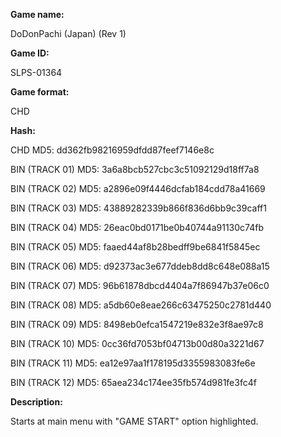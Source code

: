 **Game name:**

DoDonPachi (Japan) (Rev 1)

**Game ID:**

SLPS-01364

**Game format:**

CHD

**Hash:**

CHD MD5: dd362fb98216959dfdd87feef7146e8c

BIN (TRACK 01) MD5: 3a6a8bcb527cbc3c51092129d18ff7a8

BIN (TRACK 02) MD5: a2896e09f4446dcfab184cdd78a41669

BIN (TRACK 03) MD5: 43889282339b866f836d6bb9c39caff1

BIN (TRACK 04) MD5: 26eac0bd0171be0b40744a91130c74fb

BIN (TRACK 05) MD5: faaed44af8b28bedff9be6841f5845ec

BIN (TRACK 06) MD5: d92373ac3e677ddeb8dd8c648e088a15

BIN (TRACK 07) MD5: 96b61878dbcd4404a7f86947b37e06c0

BIN (TRACK 08) MD5: a5db60e8eae266c63475250c2781d440

BIN (TRACK 09) MD5: 8498eb0efca1547219e832e3f8ae97c8

BIN (TRACK 10) MD5: 0cc36fd7053bf04713b00d80a3221d67

BIN (TRACK 11) MD5: ea12e97aa1f178195d3355983083fe6e

BIN (TRACK 12) MD5: 65aea234c174ee35fb574d981fe3fc4f

**Description:**

Starts at main menu with "GAME START" option highlighted.
